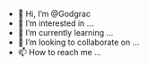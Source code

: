 - 👋 Hi, I’m @Godgrac
- 👀 I’m interested in ...
- 🌱 I’m currently learning ...
- 💞️ I’m looking to collaborate on ...
- 📫 How to reach me ...

<!---
Godgrac/Godgrac is a ✨ special ✨ repository because its `README.md` (this file) appears on your GitHub profile.
You can click the Preview link to take a look at your changes.
--->

